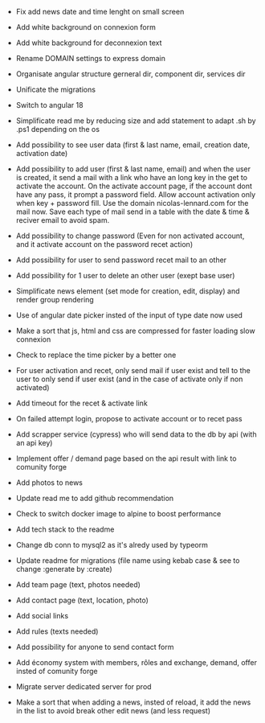 - Fix add news date and time lenght on small screen

- Add white background on connexion form

- Add white background for deconnexion text

- Rename DOMAIN settings to express domain

- Organisate angular structure gerneral dir, component dir, services dir

- Unificate the migrations

- Switch to angular 18

- Simplificate read me by reducing size and add statement to adapt .sh by .ps1 depending on the os

- Add possibility to see user data (first & last name, email, creation date, activation date)

- Add possibility to add user (first & last name, email) and when the user is created, it send a mail with a link who have an long key in the get to activate the account. On the activate account page, if the account dont have any pass, it prompt a password field. Allow account activation only when key + password fill. Use the domain nicolas-lennard.com for the mail now. Save each type of mail send in a table with the date & time & reciver email to avoid spam.

- Add possibility to change password (Even for non activated account, and it activate account on the password recet action)

- Add possibility for user to send password recet mail to an other

- Add possibility for 1 user to delete an other user (exept base user)

- Simplificate news element (set mode for creation, edit, display) and render group rendering

- Use of angular date picker insted of the input of type date now used

- Make a sort that js, html and css are compressed for faster loading slow connexion

- Check to replace the time picker by a better one 

- For user activation and recet, only send mail if user exist and tell to the user to only send if user exist (and in the case of activate only if non activated)

- Add timeout for the recet & activate link

- On failed attempt login, propose to activate account or to recet pass

- Add scrapper service (cypress) who will send data to the db by api (with an api key)

- Implement offer / demand page based on the api result with link to comunity forge

- Add photos to news

- Update read me to add github recommendation

- Check to switch docker image to alpine to boost performance

- Add tech stack to the readme

- Change db conn to mysql2 as it's alredy used by typeorm

- Update readme for migrations (file name using kebab case & see to change :generate by :create)

- Add team page (text, photos needed)

- Add contact page (text, location, photo)

- Add social links

- Add rules (texts needed)

- Add possibility for anyone to send contact form

- Add économy system with members, rôles and exchange, demand, offer insted of comunity forge

- Migrate server dedicated server for prod

- Make a sort that when adding a news, insted of reload, it add the news in the list to avoid break other edit news (and less request)
